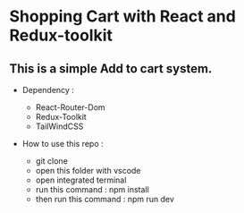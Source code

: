 # Shopping Cart with React and Redux-toolkit

## This is a simple Add to cart system.

- Dependency :
    * React-Router-Dom
    * Redux-Toolkit
    * TailWindCSS

- How to use this repo :
    * git clone
    * open this folder with vscode
    * open integrated terminal
    * run this command : npm install
    * then run this command : npm run dev
